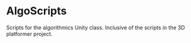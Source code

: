 # AlgoScripts
Scripts for the algorithmics Unity class. Inclusive of the scripts in the 3D platformer project.
